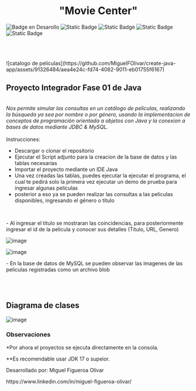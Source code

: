 <h1 ALIGN="CENTER">"Movie Center"</h1>

   ![Badge en Desarollo](https://img.shields.io/badge/STATUS-EN%20DESAROLLO-green)
   ![Static Badge](https://img.shields.io/badge/java_JDBC-red?style=plastic&logo=maven)
   ![Static Badge](https://img.shields.io/badge/maven-green?style=plastic&logo=maven)
   ![Static Badge](https://img.shields.io/badge/MySQL-blue?style=plastic&logo=maven)
   ![Static Badge](https://img.shields.io/badge/Liknedin-blue?style=plastic&logo=linkedin&link=https%3A%2F%2Fwww.linkedin.com%2Fin%2Fmiguel-figueroa-olivar%2F)

<br>
<br><br>
![catalogo de peliculas](https://github.com/MiguelFOlivar/create-java-app/assets/91326484/aea4e24c-fd74-4082-9011-eb01755f6167)

<h2> Proyecto Integrador Fase 01 de Java  </h2>
<br>
<em/>
Nos permite simular las consultas en un catálogo de peliculas, realizando la búsqueda ya sea por nombre o por género, usando la implementacion de conceptos de 
programación orientada a objetos con Java y la conexion a bases de datos mediante JDBC &amp MySQL.
</em>
<br><br>
Instrucciones:
<br>
<ul>
  <li>Descargar o clonar el repositorio</li>
  <li>Ejecutar el Script adjunto para la creacion de la base de datos y las tablas necesarias</li>
  <li>Importar el proyecto mediante un IDE Java</li>
  <li>Una vez creadas las tablas, puedes ejecutar la ejecutar el programa, el cual te pedirá solo la primera vez ejecutar un demo de prueba para ingresar algunas peliculas</li>
  <li>posterior a eso ya se pueden realizar las consultas a las peliculas disponibles, ingresando el género o título</li>
</ul>
<br>

<p>- Al ingresar el titulo se mostraran las coincidencias, para posteriormente ingresar el id de la pelicula y conocer sus detalles (Titulo, URL, Genero)</p>

![image](https://github.com/MiguelFOlivar/create-java-app/assets/91326484/840a92ce-e82d-4121-bee7-e5a78df07c63)

![image](https://github.com/MiguelFOlivar/create-java-app/assets/91326484/de1e9122-33c1-4176-9890-3b9e3d9953cf)


<p>- En la base de datos de MySQL se pueden observar las imagenes de las peliculas registradas como un archivo blob</p>
<br><br>

<h2>Diagrama de clases</h2>

![image](https://github.com/MiguelFOlivar/create-java-app/assets/91326484/d35e5837-f228-47ca-b92d-c6b1d271710e)

<h3>Observaciones</h3>
<p>*Por ahora el proyectos se ejecuta directamente en la consola.</p>
<p>**Es recomendable usar JDK 17 o supeior.</p>


<p>Desarrollado por: Miguel Figueroa Olivar</p>
<p> https://www.linkedin.com/in/miguel-figueroa-olivar/ </p>
